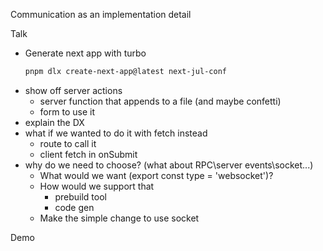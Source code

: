 Communication as an implementation detail

Talk
* Generate next app with turbo
  ```bash
  pnpm dlx create-next-app@latest next-jul-conf
    ```
* show off server actions
	* server function that appends to a file (and maybe confetti)
	* form to use it
* explain the DX
* what if we wanted to do it with fetch instead
	* route to call it
	* client fetch in onSubmit
* why do we need to choose? (what about RPC\server events\socket\...)
	* What would we want (export const type = 'websocket')?
	* How would we support that 
		* prebuild tool
		* code gen
	* Make the simple change to use socket

Demo
